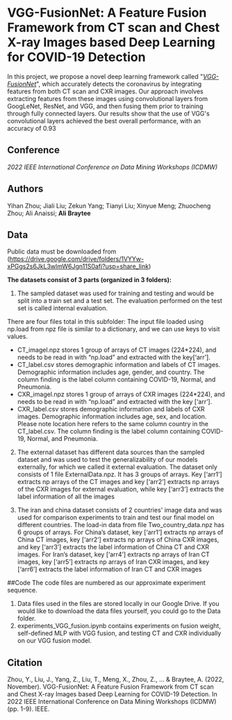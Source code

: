 # **VGG-FusionNet: A Feature Fusion Framework from CT scan and Chest X-ray Images based Deep Learning for COVID-19 Detection**

In this project, we propose a novel deep learning framework called "[*VGG-FusionNet*](https://ieeexplore.ieee.org/abstract/document/10031251)", which accurately detects the coronavirus by integrating features from both CT scan and CXR images. Our approach involves extracting features from these images using convolutional layers from GoogLeNet, ResNet, and VGG, and then fusing them prior to training through fully connected layers. Our results show that the use of VGG's convolutional layers achieved the best overall performance, with an accuracy of 0.93


## Conference

*2022 IEEE International Conference on Data Mining Workshops (ICDMW)*

## Authors

Yihan Zhou; Jiali Liu; Zekun Yang; Tianyi Liu; Xinyue Meng; Zhuocheng Zhou; Ali Anaissi; **Ali Braytee**

## Data
Public data must be downloaded from (https://drive.google.com/drive/folders/1VYYw-xPGgs2s6JkL3wlmW6Jgn11S0afi?usp=share_link)

**The datasets consist of 3 parts (organized in 3 folders):**

1. The sampled dataset was used for training and testing and would be split into a train set and a test set. The evaluation performed on the test set is called internal evaluation.

There are four files total in this subfolder:
The input file loaded using np.load from npz file is similar to a dictionary, and we can use keys to visit values.
 - CT_imagel.npz stores 1 group of arrays of CT images (224*224), and needs to be read in with “np.load” and extracted with the key[‘arr’].
 - CT_label.csv stores demographic information and labels of CT images. Demographic information includes age, gender, and country. The column finding is the label column containing COVID-19, Normal, and Pneumonia.
  - CXR_imagel.npz stores 1 group of arrays of CXR images (224*224), and needs to be read in with “np.load” and extracted with the key [‘arr’].
   - CXR_label.csv stores demographic information and labels of CXR images. Demographic information includes age, sex, and  location. Please note location here refers to the same column country
   in the CT_label.csv. The column finding is the label column containing COVID-19, Normal, and Pneumonia.
2. The external dataset has different data sources than the sampled dataset and was used to test the generalizability of our models externally, for which we called it external evaluation. The dataset only consists of 1 file ExternalData.npz. It has 3 groups of arrays. Key [‘arr1’] extracts np arrays of the CT images and key [‘arr2’] extracts np arrays of the CXR images for external evaluation, while key [‘arr3’] extracts the label information of all the images

3. The iran and china dataset consists of 2 countries' image data and was used for comparison experiments to  train and test our final model on different countries. The load-in data from file Two_country_data.npz has 6 groups of arrays. For China’s dataset, key [‘arr1’] extracts np arrays of China CT images, key [‘arr2’] extracts np arrays of China CXR images, and key [‘arr3’] extracts the label information of China CT and CXR images. For Iran’s dataset, key [‘arr4’] extracts np arrays of Iran CT images, key [‘arr5’] extracts np arrays of Iran CXR images, and  key [‘arr6’] extracts the label information of Iran CT and CXR images

##Code
The code files are numbered as our approximate experiment sequence.
1. Data files used in the files are stored locally in our Google Drive. If you would like to download the data files yourself, you could go to the Data folder.
2. experiments_VGG_fusion.ipynb contains experiments on fusion weight, self-defined MLP with VGG fusion, and testing CT and CXR individually on our VGG fusion model.

## Citation

Zhou, Y., Liu, J., Yang, Z., Liu, T., Meng, X., Zhou, Z., ... & Braytee, A. (2022, November). VGG-FusionNet: A Feature Fusion Framework from CT scan and Chest X-ray Images based Deep Learning for COVID-19 Detection. In 2022 IEEE International Conference on Data Mining Workshops (ICDMW) (pp. 1-9). IEEE.
